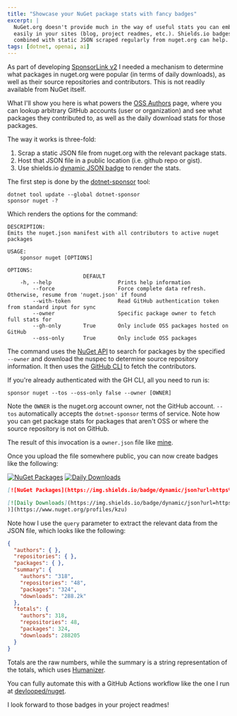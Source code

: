 ```yaml
---
title: "Showcase your NuGet package stats with fancy badges"
excerpt: |
  NuGet.org doesn't provide much in the way of useful stats you can embed 
  easily in your sites (blog, project readmes, etc.). Shields.io badges 
  combined with static JSON scraped regularly from nuget.org can help.
tags: [dotnet, openai, ai]
---
```


As part of developing [SponsorLink v2](https://www.cazzulino.com/sponsorlink2.html) I 
needed a mechanism to determine what packages in nuget.org were popular (in terms of 
daily downloads), as well as their source repositories and contributors. This is not 
readily available from NuGet itself.

What I'll show you here is what powers the [OSS Authors](https://www.devlooped.com/SponsorLink/github/oss/) 
page, where you can lookup arbitrary GitHub accounts (user or organization) and see 
what packages they contributed to, as well as the daily download stats for those packages.

The way it works is three-fold:
1. Scrap a static JSON file from nuget.org with the relevant package stats.
2. Host that JSON file in a public location (i.e. github repo or gist).
3. Use shields.io [dynamic JSON badge](https://shields.io/badges/dynamic-json-badge) to 
   render the stats. 

The first step is done by the [dotnet-sponsor](https://www.nuget.org/packages/dotnet-sponsor) tool:

```shell
dotnet tool update --global dotnet-sponsor
sponsor nuget -?
```

Which renders the options for the command:

```
DESCRIPTION:
Emits the nuget.json manifest with all contributors to active nuget packages

USAGE:
    sponsor nuget [OPTIONS]

OPTIONS:
                        DEFAULT
    -h, --help                     Prints help information
        --force                    Force complete data refresh. Otherwise, resume from 'nuget.json' if found
        --with-token               Read GitHub authentication token from standard input for sync
        --owner                    Specific package owner to fetch full stats for
        --gh-only       True       Only include OSS packages hosted on GitHub
        --oss-only      True       Only include OSS packages
```

The command uses the [NuGet API](https://api.nuget.org/v3/index.json) to search for 
packages by the specified `--owner` and download the nuspec to determine source repository 
information. It then uses the [GitHub CLI](https://cli.github.com/) to fetch the contributors. 

If you're already authenticated with the GH CLI, all you need to run is:

```shell
sponsor nuget --tos --oss-only false --owner [OWNER]
```

Note the `OWNER` is the nuget.org account owner, not the GitHub account. `--tos` automatically 
accepts the `dotnet-sponsor` terms of service. Note how you can get package stats for packages 
that aren't OSS or where the source repository is not on GitHub.

The result of this invocation is a `owner.json` file like [mine](https://github.com/devlooped/nuget/blob/main/kzu.json). 

Once you upload the file somewhere public, you can now create badges like the following:

[![NuGet Packages](https://img.shields.io/badge/dynamic/json?url=https%3A%2F%2Fgithub.com%2Fdevlooped%2Fnuget%2Fraw%2Frefs%2Fheads%2Fmain%2Fkzu.json&query=%24.summary.packages&style=social&logo=nuget&label=packages)](https://www.nuget.org/profiles/kzu)
[![Daily Downloads](https://img.shields.io/badge/dynamic/json?url=https%3A%2F%2Fgithub.com%2Fdevlooped%2Fnuget%2Fraw%2Frefs%2Fheads%2Fmain%2Fkzu.json&query=%24.summary.downloads&style=social&logo=nuget&label=daily%20downloads
)](https://www.nuget.org/profiles/kzu)

```markdown
[![NuGet Packages](https://img.shields.io/badge/dynamic/json?url=https%3A%2F%2Fgithub.com%2Fdevlooped%2Fnuget%2Fraw%2Frefs%2Fheads%2Fmain%2Fkzu.json&query=%24.summary.packages&style=social&logo=nuget&label=packages)](https://www.nuget.org/profiles/kzu)

[![Daily Downloads](https://img.shields.io/badge/dynamic/json?url=https%3A%2F%2Fgithub.com%2Fdevlooped%2Fnuget%2Fraw%2Frefs%2Fheads%2Fmain%2Fkzu.json&query=%24.summary.downloads&style=social&logo=nuget&label=daily%20downloads
)](https://www.nuget.org/profiles/kzu)
```

Note how I use the `query` parameter to extract the relevant data from the JSON file, which looks like the following:

```json
{
  "authors": { },
  "repositories": { },
  "packages": { },
  "summary": {
    "authors": "318",
    "repositories": "48",
    "packages": "324",
    "downloads": "288.2k"
  },
  "totals": {
    "authors": 318,
    "repositories": 48,
    "packages": 324,
    "downloads": 288205
  }
}
```

Totals are the raw numbers, while the summary is a string representation of the totals, which uses [Humanizer](https://www.nuget.org/packages/Humanizer/).

You can fully automate this with a GitHub Actions workflow like the one 
I run at [devlooped/nuget](https://github.com/devlooped/nuget/blob/main/.github/workflows/nuget.yml).

I look forward to those badges in your project readmes!